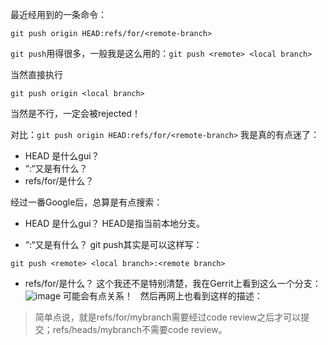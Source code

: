 最近经用到的一条命令：
```
git push origin HEAD:refs/for/<remote-branch>
```
`git push`用得很多，一般我是这么用的：`git push <remote> <local branch>`

当然直接执行
```
git push origin <local branch>
```
当然是不行，一定会被rejected！

对比：`git push origin HEAD:refs/for/<remote-branch>`
我是真的有点迷了：
- HEAD 是什么gui？
- “:“又是有什么？
- refs/for/是什么？

经过一番Google后，总算是有点搜索：
- HEAD 是什么gui？
HEAD是指当前本地分支。

- “:“又是有什么？
git push其实是可以这样写：
```
git push <remote> <local branch>:<remote branch>
```

- refs/for/是什么？
这个我还不是特别清楚，我在Gerrit上看到这么一个分支：
![image](https://user-images.githubusercontent.com/25907273/40575156-0ce1ab40-6112-11e8-8a6c-ec83505af318.png)
可能会有点关系！
&nbsp;
然后再网上也看到这样的描述：
>简单点说，就是refs/for/mybranch需要经过code review之后才可以提交；refs/heads/mybranch不需要code review。
